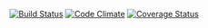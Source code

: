 [![Build Status](https://travis-ci.org/reitermarkus/ruby-datastructures.svg?branch=master)](https://travis-ci.org/reitermarkus/ruby-datastructures)
[![Code Climate](https://codeclimate.com/github/reitermarkus/ruby-datastructures/badges/gpa.svg)](https://codeclimate.com/github/reitermarkus/ruby-datastructures)
[![Coverage Status](https://coveralls.io/repos/github/reitermarkus/ruby-datastructures/badge.svg?branch=master)](https://coveralls.io/github/reitermarkus/ruby-datastructures?branch=master)
